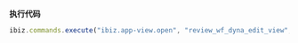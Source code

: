 <p class="panel-title"><b>执行代码</b></p>

```javascript
ibiz.commands.execute("ibiz.app-view.open", "review_wf_dyna_edit_view", uiLogic.context,uiLogic.params);
```
